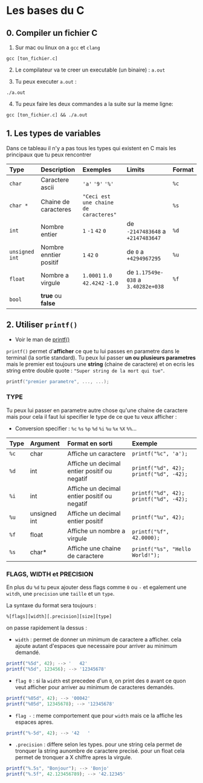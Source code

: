 # Les bases du C

## 0. Compiler un fichier C

1. Sur mac ou linux on a `gcc` et `clang`

```
gcc [ton_fichier.c]
```

2. Le compilateur va te creer un executable (un binaire) : `a.out`

3. Tu peux executer `a.out` :

```
./a.out
```

4. Tu peux faire les deux commandes a la suite sur la meme ligne:

```
gcc [ton_fichier.c] && ./a.out
```

## 1. Les types de variables

Dans ce tableau il n'y a pas tous les types qui existent en C mais les principaux que tu peux  rencontrer

| Type           | Description           | Exemples                              | Limits | Format |
| :------------- | :-------------------- | :------------------------------------ | :----- | :----- |
| `char`         | Caractere ascii       | `'a'` `'9'` `'%'`                     |        | `%c`   |
| `char *`       | Chaine de caracteres  | `"Ceci est une chaine de caracteres"` |        | `%s`   |
| `int`          | Nombre entier         | `1` `-1` `42` `0`  | de `-2147483648` a `+2147483647` | `%d` |
| `unsigned int` | Nombre enntier positif | `1` `42` `0` | de `0` a `+4294967295` | `%u` |
| `float`        | Nombre a virgule | `1.0001` `1.0` `42.4242` `-1.0` | de `1.17549e-038` a `3.40282e+038` | `%f` |
| `bool`         | **true** ou **false** |   |   |   |

## 2. Utiliser `printf()`

* Voir le man de [printf()](http://manpagesfr.free.fr/man/man3/printf.3.html)

`printf()` permet d'**afficher** ce que tu lui passes en parametre dans le terminal (la sortie standard).
Tu peux lui passer **un ou plusieurs parametres** mais le premier est toujours une **string** (chaine de caractere) et on ecris les string entre double quote : `"Super string de la mort qui tue"`.

```c
printf("premier parametre", ..., ...);
```

### TYPE

Tu peux lui passer en parametre autre chose qu'une chaine de caractere mais pour cela il faut lui specifier le type de ce que tu veux afficher :

* Conversion specifier : `%c` `%s` `%p` `%d` `%i` `%u` `%x` `%X` `%%`...

| Type | Argument     | Format en sorti | Exemple |
| :--- | :----------- | :-------------- | :------ |
| `%c` | char         | Affiche un caractere | `printf("%c", 'a');` |
| `%d` | int          | Affiche un decimal entier positif ou negatif | `printf("%d", 42);` `printf("%d", -42);` |
| `%i` | int          | Affiche un decimal entier positif ou negatif| `printf("%d", 42);` `printf("%d", -42);` |
| `%u` | unsigned int | Affiche un decimal entier positif | `printf("%u", 42);` |
| `%f` | float        | Affiche un nombre a virgule | `printf("%f", 42.0000);` |
| `%s` | char*        | Affiche une chaine de caractere | `printf("%s", "Hello World!");` |

### FLAGS, WIDTH et PRECISION

En plus du `%d` tu peux ajouter dess flags comme `0` ou `-` et egalement une `witdh`, une `precision` une `taille` et un `type`.

La syntaxe du format sera toujours :
```
%[flags][width][.precision][size][type]
```

on passe rapidement la dessus :

* `width` : permet de donner un minimum de caractere a afficher. cela ajoute autant d'espaces que necessaire pour arriver au minimum demandé.

```js
printf("%5d", 42); --> '   42'
printf("%5d", 123456); --> '12345678'
```

* `flag 0` : si la `width` est precedee d'un `0`, on print des `0` avant ce quon veut afficher pour arriver au minimum de caracteres demandés.

```js
printf("%05d", 42); --> '00042'
printf("%05d", 12345678); --> '12345678'
```
* `flag -` : meme comportement que pour `width` mais ce la affiche les espaces apres.

```js
printf("%-5d", 42); --> '42   '
```

* `.precision` : differe selon les types. pour une string cela permet de tronquer la string aunombre de caractere precisé. pour un float cela permet de tronquer a X chiffre apres la virgule.

```js
printf("%.5s", "Bonjour"); --> 'Bonjo'
printf("%.5f", 42.123456789); --> '42.12345'
```

